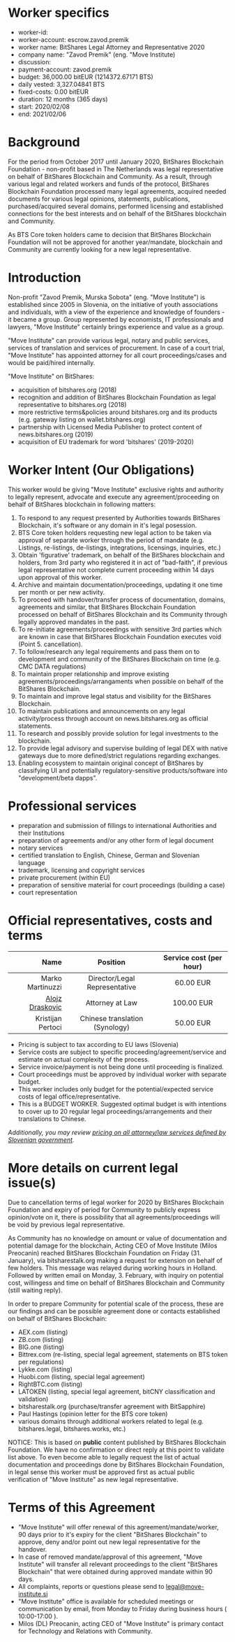 # Worker specifics

- worker-id: 
- worker-account: escrow.zavod.premik
- worker name: BitShares Legal Attorney and Representative 2020
- company name: "Zavod Premik" (eng. "Move Institute)
- discussion:  
- payment-account: zavod.premik
- budget: 36,000.00 bitEUR (1214372.67171 BTS)
- daily vested: 3,327.04841 BTS
- fixed-costs: 0.00 bitEUR
- duration: 12 months (365 days)
- start: 2020/02/08
- end: 2021/02/06

# Background

For the period from October 2017 until January 2020, BitShares Blockchain Foundation - non-profit based in The Netherlands was 
legal representative on behalf of BitShares Blockchain and Community. As a result, through various
legal and related workers and funds of the protocol, BitShares Blockchain Foundation processed many legal agreements, 
acquired needed documents for various legal opinions, statements, publications, purchased/acquired several domains, 
performed licensing and established connections for the best interests and on behalf of the BitShares blockchain and Community. 

As BTS Core token holders came to decision that BitShares Blockchain Foundation will not be approved for another year/mandate,
blockchain and Community are currently looking for a new legal representative.
 
# Introduction

Non-profit "Zavod Premik, Murska Sobota" (eng. "Move Institute") is established since 2005 in Slovenia, on the
initiative of youth associations and individuals, with a view of the experience and knowledge of founders - it became a group. 
Group represented by economists, IT professionals and lawyers, "Move Institute" certainly brings experience 
and value as a group. 

"Move Institute" can provide various legal, notary and public services, services of translation and services of procurement.
In case of a court trial, "Move Institute" has appointed attorney for all court proceedings/cases and would be paid/hired
internally.

"Move Institute" on BitShares:
- acquisition of bitshares.org (2018)
- recognition and addition of BitShares Blockchain Foundation as legal representative to bitshares.org (2018)
- more restrictive terms&policies around bitshares.org and its products (e.g. gateway listing on wallet.bitshares.org)
- partnership with Licensed Media Publisher to protect content of news.bitshares.org (2019)
- acquisition of EU trademark for word 'bitshares' (2019-2020)

# Worker Intent (Our Obligations)

This worker would be giving "Move Institute" exclusive rights and authority to legally represent, advocate and execute any 
agreement/proceeding on behalf of BitShares blockchain in following matters:

1) To respond to any request presented by Authorities towards BitShares Blockchain, it's software or any domain in it's legal posession.
2) BTS Core token holders requesting new legal action to be taken via approval of separate worker through the period of mandate (e.g. Listings, re-listings, de-listings,
integrations, licensings, inquiries, etc.)
3) Obtain 'figurative' trademark, on behalf of the BitShares blockchain and holders, from 3rd party who registered it in act of 
"bad-faith", if previous legal representative not complete current proceeding within 14 days upon approval of this worker.
4) Archive and maintain documentation/proceedings, updating it one time per month or per new activity.
5) To proceed with handover/transfer process of documentation, domains, agreements and similar, that BitShares Blockchain Foundation 
processed on behalf of BitShares Blockchain and its Community through legally approved mandates in the past.
6) To re-initiate agreements/proceedings with sensitive 3rd parties which are known in case that BitShares Blockchain Foundation
executes void (Point 5. cancellation).
7) To follow/research any legal requirements and pass them on to development and community of the BitShares Blockchain on time
(e.g. CMC DATA regulations)
8) To maintain proper relationship and improve existing agreements/proceedings/arrangaments when possible
on behalf of the BitShares Blockchain.
9) To maintain and improve legal status and visibility for the BitShares Blockchain.
10) To maintain publications and announcements on any legal activity/process through account on news.bitshares.org as official statements.
11) To research and possibly provide solution for legal investments to the blockchain.
12) To provide legal advisory and supervise building of legal DEX with native gateways due to more defined/strict regulations regarding exchanges. 
13) Enabling ecosystem to maintain original concept of BitShares by classifying UI and potentially regulatory-sensitive products/software into "development/beta dapps".


# Professional services

-  preparation and submission of fillings to international Authorities and their Institutions
-  preparation of agreements and/or any other form of legal document
-  notary services
-  certified translation to English, Chinese, German and Slovenian language
-  trademark, licensing and copyright services
-  private procurement (within EU)
-  preparation of sensitive material for court proceedings (building a case)
-  court representation

# Official representatives, costs and terms

| Name                     |  Position             | Service cost (per hour)|
| ------------------------:|:--------------------: |:----------------------:|
| Marko Martinuzzi         | Director/Legal Representative | 60.00 EUR |
| [Alojz Draskovic](https://www.bizi.si/ODVETNIK-ALOJZ-DRASKOVIC/)          | Attorney at Law               | 100.00 EUR |
| Kristijan Pertoci        | Chinese translation (Synology)| 50.00 EUR |

- Pricing is subject to tax according to EU laws (Slovenia)
- Service costs are subject to specific proceeding/agreement/service and estimate on actual complexity of the process.
- Service invoice/payment is not being done until proceeding is finalized.
- Court proceedings must be approved by individual worker with separate budget. 
- This worker includes only budget for the potential/expected service costs of legal office/representative.
- This is a BUDGET WORKER. Suggested optimal budget is with intentions to cover up to 20 regular 
legal proceedings/arrangements and their translations to Chinese.

*Additionally, you may review [pricing on all attorney/law services defined by Slovenian government](http://www.pisrs.si/Pis.web/pregledPredpisa?id=TARI184).*

# More details on current legal issue(s)

Due to cancellation terms of legal worker for 2020 by BitShares Blockchain Foundation and expiry of period for Community to publicly express opinion/vote on it, there is possibility that all agreements/proceedings will be void by previous legal representative. 

As Community has no knowledge on amount or value of documentation and potential damage for the blockchain, Acting CEO of Move Institute (Milos Preocanin) reached BitShares Blockchain Foundation on Friday (31. January), via bitsharestalk.org making a request for extension on behalf of few holders. 
This message was relayed during working hours in Holland. Followed by written email on Monday, 3. February, with inquiry on potential cost, willingess and time on behalf of BitShares Blockchain and Community (still waiting reply).

In order to prepare Community for potential scale of the process, these are our findings and can be possible agreement done
or contacts established on behalf of BitShares Blockchain:

- AEX.com (listing)
- ZB.com (listing)
- BIG.one (listing)
- Bittrex.com (re-listing, special legal agreement, statements on BTS token per regulations)
- Lykke.com (listing)
- Huobi.com (listing, special legal agreement)
- RightBTC.com (listing)
- LATOKEN (listing, special legal agreement, bitCNY classification and validation)
- bitsharestalk.org (purchase/transfer agreement with BitSapphire)
- Paul Hastings (opinion letter for the BTS core token)
- various domains through additional workers related to legal (e.g. bitshares.legal, bitshares.works, etc.)

NOTICE: This is based on **public** content published by BitShares Blockchain Foundation. We have no confirmation 
or direct reply at this point to validate list above. To even become able to legally request the list of actual
documentation and proceedings done by BitShares Blockchain Foundation, in legal sense this worker must be approved 
first as actual public verification of "Move Institute" as new legal representative. 

# Terms of this Agreement

- "Move Institute" will offer renewal of this agreement/mandate/worker, 90 days prior to it's expiry for the client "BitShares Blockchain" to approve, deny and/or point out new legal representative for the handover.
- In case of removed mandate/approval of this agreement, "Move Institute" will transfer all relevant proceedings to the client
"BitShares Blockchain" that were obtained during approved mandate within 90 days.
- All complaints, reports or questions please send to legal@move-institute.si
- "Move Institute" office is available for scheduled meetings or communication by email, from Monday to Friday during business hours ( 10:00-17:00 ).
- Milos (DL) Preocanin, acting CEO of "Move Institute" is primary contact for Technology and Relations with Community.
